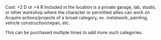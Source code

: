 Cost: +2 D or +4 R
Included in the location is a private garage, lab, studio, or other workshop where the character or permitted allies can work on Acquire actions/projects of a broad category, ex. metalwork, painting, vehicle construction/repair, etc.

This can be purchased multiple times to add more such categories.
